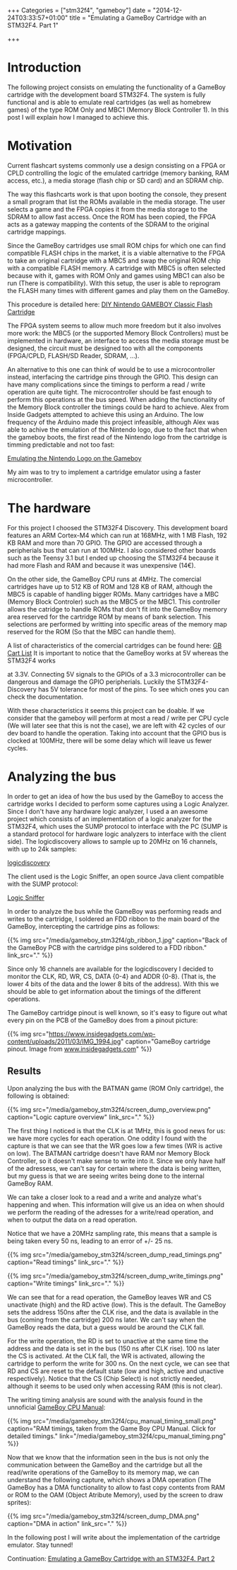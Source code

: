 +++
Categories = ["stm32f4", "gameboy"]
date = "2014-12-24T03:33:57+01:00"
title = "Emulating a GameBoy Cartridge with an STM32F4. Part 1"

+++

# Introduction

The following project consists on emulating the functionality of a GameBoy
cartridge with the development board STM32F4. The system is fully functional
and is able to emulate real cartridges (as well as homebrew games) of the type
ROM Only and MBC1 (Memory Block Controller 1). In this post I will explain
how I managed to achieve this.

# Motivation

Current flashcart systems commonly use a design consisting on a FPGA or CPLD 
controlling the logic of the emulated cartridge (memory banking, RAM access, 
etc.), a media storage (flash chip or SD card) and an SDRAM chip. 

The way this flashcarts work is that upon booting the console, they present a 
small program that list the ROMs available in the media storage. The user selects
a game and the FPGA copies it from the media storage to the SDRAM to allow 
fast access. Once the ROM has been copied, the FPGA acts as a gateway mapping
the contents of the SDRAM to the original cartridge mappings.

Since the GameBoy cartridges use small ROM chips for which one can find 
compatible FLASH chips in the market, it is a viable alternative to the FPGA
to take an original cartridge with a MBC5 and swap the original ROM chip with
a compatible FLASH memory. A cartridge with MBC5 is often selected because with
it, games with ROM Only and games using MBC1 can also be run (There is 
compatibility). With this setup, the user is able to reprogram the FLASH many
times with different games and play them on the GameBoy.

This procedure is detailed here: [DIY Nintendo GAMEBOY Classic Flash Cartridge](http://www.digital-circuitry.com/DOC/NINTENDO/GAMEBOY/DIY%20Nintendo%20GAMEBOY%20Classic%20Flash%20Cartridge.pdf)

The FPGA system seems to allow much more freedom but it also involves more work:
the MBC5 (or the supported Memory Block Controllers) must be implemented in
hardware, an interface to access the media storage must be designed, the circuit
must be designed too with all the components (FPGA/CPLD, FLASH/SD Reader, SDRAM,
...). 

An alternative to this one can think of would be to use a microcontroller
instead, interfacing the cartridge pins through the GPIO. This design can have
many complications since the timings to perform a read / write operation are 
quite tight. The microcontroller should be fast enough to perform this operations
at the bus speed. When adding the functionality of the Memory Block controller
the timings could be hard to achieve. Alex from Inside Gadgets attempted to 
achieve this using an Arduino. The low frequency of the Arduino made this project
infeasible, although Alex was able to achive the emulation of the Nintendo logo,
due to the fact that when the gameboy boots, the first read of the Nintendo logo
from the cartridge is timming predictable and not too fast:

[Emulating the Nintendo Logo on the Gameboy](https://www.insidegadgets.com/2011/04/23/emulating-the-nintendo-logo-on-the-gameboy/)

My aim was to try to implement a cartridge emulator using a faster microcontroller.

# The hardware

For this project I choosed the STM32F4 Discovery. This development board features an ARM Cortex-M4 which can run at 168MHz, with 1 MB Flash, 192 KB RAM and more than
70 GPIO. The GPIO are accessed through a peripherials bus that can run at 100MHz.
I also considered other boards such as the Teensy 3.1 but I ended up choosing 
the STM32F4 because it had more Flash and RAM and because it was unexpensive (14€).

On the other side, the GameBoy CPU runs at 4MHz. The comercial cartridges have 
up to 512 KB of ROM and 128 KB of RAM, although the MBC5 is capable of handling
bigger ROMs. Many cartridges have a MBC (Memory Block Controler) such as the MBC5 
or the MBC1. This controller allows the catridge to handle ROMs that don't fit 
into the GameBoy memory area reserved for the cartridge ROM by means of bank
selection. This selections are performed by writting into specific areas of the
memory map reserved for the ROM (So that the MBC can handle them).

A list of characteristics of the comercial cartridges can be found here: 
[GB Cart List](http://www.devrs.com/gb/files/gbmbcsiz.txt)
It is important to notice that the GameBoy works at 5V whereas the STM32F4 works

at 3.3V. Connecting 5V signals to the GPIOs of a 3.3 microcontroller can be 
dangerous and damage the GPIO peripherials. Luckily the STM32F4-Discovery has
5V tolerance for most of the pins. To see which ones you can check the 
documentation.

With these characteristics it seems this project can be doable. If we consider 
that the gameboy will perform at most a read / write per CPU cycle (We will later 
see that this is not the case), we are left with 42 cycles of our dev board to handle
the operation. Taking into account that the GPIO bus is clocked at 100MHz, there
will be some delay which will leave us fewer cycles.

# Analyzing the bus

In order to get an idea of how the bus used by the GameBoy to access the 
cartridge works I decided to perform some captures using a Logic Analyzer. Since
I don't have any hardware logic analyzer, I used a an awesome project 
which consists of an implementation of a logic analyzer for the STM32F4, which
uses the SUMP protocol to interface with the PC (SUMP is a standard protocol for
hardware logic analyzers to interface with the client side). The logicdiscovery
allows to sample up to 20MHz on 16 channels, with up to 24k samples:

[logicdiscovery](https://code.google.com/p/logicdiscovery/)

The client used is the Logic Sniffer, an open source Java client compatible with
the SUMP protocol:

[Logic Sniffer](http://www.lxtreme.nl/ols/)

In order to analyze the bus while the GameBoy was performing reads and writes to
the cartridge, I soldered an FDD ribbon to the main board of the GameBoy, 
intercepting the cartridge pins as follows:

{{% img src="/media/gameboy_stm32f4/gb_ribbon_1.jpg" caption="Back of the GameBoy PCB with the cartridge pins soldered to a FDD ribbon." link_src="." %}}

Since only 16 channels are available for the logicdiscovery I decided to monitor
the CLK, RD, WR, CS, DATA {0-4} and ADDR {0-8}. (That is, the lower 4 bits of
the data and the lower 8 bits of the address). With this we should be able to
get information about the timings of the different operations.

The GameBoy cartridge pinout is well known, so it's easy to figure out what every
pin on the PCB of the GameBoy does from a pinout picture:

{{% img src="https://www.insidegadgets.com/wp-content/uploads/2011/03/IMG_1994.jpg" caption="GameBoy cartridge pinout. Image from www.insidegadgets.com" %}}

## Results

Upon analyzing the bus with the BATMAN game (ROM Only cartridge), the following is obtained:

{{% img src="/media/gameboy_stm32f4/screen_dump_overview.png" caption="Logic capture overview" link_src="." %}}

The first thing I noticed is that the CLK is at 1MHz, this is good news for us:
we have more cycles for each operation. One oddity I found with the capture is
that we can see that the WR goes low a few times (WR is active on low). The 
BATMAN cartridge doesn't have RAM nor Memory Block Controller, so it doesn't make
sense to write into it. Since we only have half of the adressess, we can't say
for certain where the data is being written, but my guess is that we are seeing
writes being done to the internal GameBoy RAM.

We can take a closer look to a read and a write and analyze what's happening and
when. This information will give us an idea on when should we perform the reading
of the adresses for a write/read operation, and when to output the data on a 
read operation.

Notice that we have a 20MHz sampling rate, this means that a sample is being
taken every 50 ns, leading to an error of +/- 25 ns.

{{% img src="/media/gameboy_stm32f4/screen_dump_read_timings.png" caption="Read timings" link_src="." %}}

{{% img src="/media/gameboy_stm32f4/screen_dump_write_timings.png" caption="Write timings" link_src="." %}}

We can see that for a read operation, the GameBoy leaves WR and CS unactivate 
(high) and the RD active (low). This is the default. The GameBoy sets the 
address 150ns after the CLK rise, and the data is available in the bus 
(coming from the cartridge) 200 ns later. We can't say when the GameBoy reads
the data, but a guess would be around the CLK fall.

For the write operation, the RD is set to unactive at the same time the address
and the data is set in the bus (150 ns after CLK rise). 100 ns later the CS is
activated. At the CLK fall, the WR is activated, allowing the cartridge to perform
the write for 300 ns. On the next cycle, we can see that RD and CS are reset to
the default state (low and high, active and unactive respectively). Notice that
the CS (Chip Select) is not strictly needed, although it seems to be used only
when accessing RAM (this is not clear).

The writing timing analysis are sound with the analysis found in the unnoficial
[GameBoy CPU Manual](http://marc.rawer.de/Gameboy/Docs/GBCPUman.pdf):

{{% img src="/media/gameboy_stm32f4/cpu_manual_timing_small.png" caption="RAM timings, taken from the Game Boy CPU Manual. Click for detailed timings." link="/media/gameboy_stm32f4/cpu_manual_timing.png" %}}

Now that we know that the information seen in the bus is not only the communication
between the GameBoy and the cartridge but all the read/write operations of the
GameBoy to its memory map, we can understand the following capture, which shows
a DMA operation (The GameBoy has a DMA functionality to allow to fast copy contents
from RAM or ROM to the OAM (Object Atribute Memory), used by the screen to draw
sprites):

{{% img src="/media/gameboy_stm32f4/screen_dump_DMA.png" caption="DMA in action" link_src="." %}}

In the following post I will write about the implementation of the cartridge
emulator. Stay tunned!

Continuation: [Emulating a GameBoy Cartridge with an STM32F4. Part 2](/post/gameboy_cartridge_emu_2)

